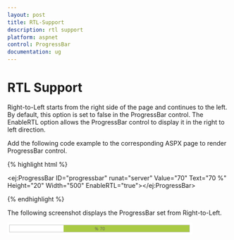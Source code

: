 ```yaml
---
layout: post
title: RTL-Support
description: rtl support
platform: aspnet
control: ProgressBar
documentation: ug
---
```


# RTL Support

Right-to-Left starts from the right side of the page and continues to the left. By default, this option is set to false in the ProgressBar control. The EnableRTL option allows the ProgressBar control to display it in the right to left direction.

Add the following code example to the corresponding ASPX page to render ProgressBar control.

{% highlight html %}



 <ej:ProgressBar ID="progressbar" runat="server" Value="70" Text="70 %" Height="20" Width="500" EnableRTL="true"></ej:ProgressBar>





{% endhighlight %}

The following screenshot displays the ProgressBar set from Right-to-Left.               

![](RTL-Support_images/RTL-Support_img1.png)



